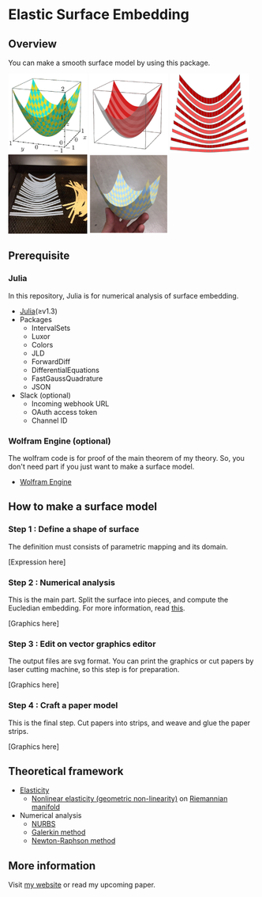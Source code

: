 # Elastic Surface Embedding

## Overview
You can make a smooth surface model by using this package.

<img src="img/Paraboloid1.png" width="160"> <img src="img/Paraboloid2.png" width="160"> <img src="img/Paraboloid3.png" width="160"> <img src="img/Paraboloid4.jpg" width="160"> <img src="img/Paraboloid5.png" width="160">

## Prerequisite
### Julia
In this repository, Julia is for numerical analysis of surface embedding.

* [Julia](https://julialang.org/)(≥v1.3)
* Packages
    * IntervalSets
    * Luxor
    * Colors
    * JLD
    * ForwardDiff
    * DifferentialEquations
    * FastGaussQuadrature
    * JSON
* Slack (optional)
    * Incoming webhook URL
    * OAuth access token
    * Channel ID

### Wolfram Engine (optional)
The wolfram code is for proof of the main theorem of my theory.
So, you don't need part if you just want to make a surface model.

* [Wolfram Engine](https://www.wolfram.com/engine/)


## How to make a surface model
### Step 1 : Define a shape of surface
The definition must consists of parametric mapping and its domain.

[Expression here]

### Step 2 : Numerical analysis
This is the main part.
Split the surface into pieces, and compute the Eucledian embedding.
For more information, read [this](/Julia/usage.md).

[Graphics here]

### Step 3 : Edit on vector graphics editor
The output files are svg format.
You can print the graphics or cut papers by laser cutting machine, so this step is for preparation.

[Graphics here]

### Step 4 : Craft a paper model
This is the final step.
Cut papers into strips, and weave and glue the paper strips.

[Graphics here]

## Theoretical framework

* [Elasticity](https://en.m.wikipedia.org/wiki/Elasticity_(physics))
    * [Nonlinear elasticity (geometric non-linearity)](https://www.sciencedirect.com/topics/engineering/geometric-nonlinearity) on [Riemannian manifold](https://en.m.wikipedia.org/wiki/Riemannian_manifold)
* Numerical analysis
    * [NURBS](https://en.wikipedia.org/wiki/Non-uniform_rational_B-spline)
    * [Galerkin method](https://en.wikipedia.org/wiki/Galerkin_method)
    * [Newton-Raphson method](https://en.wikipedia.org/wiki/Newton%27s_method)

## More information
Visit [my website](https://hyrodium.github.io/Profile/) or read my upcoming paper.
